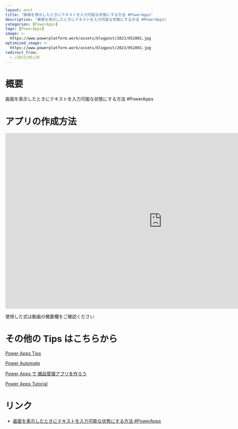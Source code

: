 ```yaml
---
layout: post
title: "画面を表示したときにテキストを入力可能な状態にする方法 #PowerApps"
description: "画面を表示したときにテキストを入力可能な状態にする方法 #PowerAppsを動画で分かりやすく解説"
categories: [PowerApps]
tags: [PowerApps]
image: >-
  https://www.powerplatform.work/assets/blogpost/2023/052801.jpg
optimized_image: >-
  https://www.powerplatform.work/assets/blogpost/2023/052801.jpg
redirect_from:
  - /2023/05/28
---
```



#  概要

画面を表示したときにテキストを入力可能な状態にする方法 #PowerApps


# アプリの作成方法

<iframe width="983" height="553" src="https://www.youtube.com/embed/uNyZqevkjrQ" title="YouTube video player" frameborder="0" allow="accelerometer; autoplay; clipboard-write; encrypted-media; gyroscope; picture-in-picture" allowfullscreen></iframe>


使用した式は動画の概要欄をご確認ください


# その他の Tips はこちらから

[Power Apps Tips](https://www.youtube.com/watch?v=VrAQf3JQ7yM&list=PLVhFi1fb3DqakSLVMn22DDcySXh9jtzi- )


[Power Automate](https://www.youtube.com/watch?v=-YnJYT0ASEM&list=PLVhFi1fb3Dqbzic6GieqnLFgD3aTj-eHA)


[Power Apps で 備品管理アプリを作ろう](https://www.youtube.com/playlist?list=PLVhFi1fb3DqZM3HKb8Hea6XEL96990Fyn)


[Power Apps Tutorial](https://www.youtube.com/playlist?list=PLVhFi1fb3DqalxpL974VvAJvV4iWoSbe_)


# リンク


- [画面を表示したときにテキストを入力可能な状態にする方法 #PowerApps](https://www.youtube.com/watch?v=uNyZqevkjrQ)

